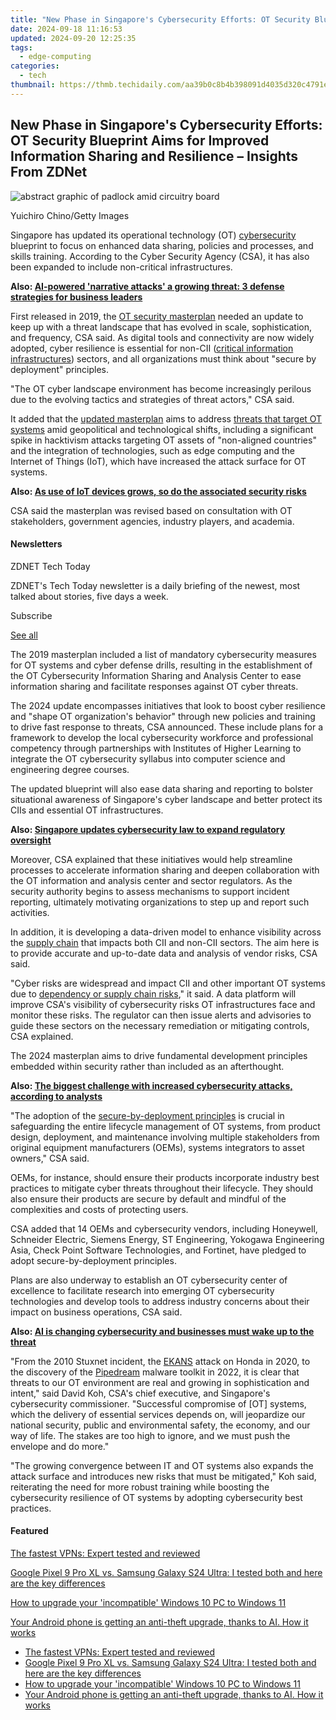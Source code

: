 ```yaml
---
title: "New Phase in Singapore's Cybersecurity Efforts: OT Security Blueprint Aims for Improved Information Sharing and Resilience – Insights From ZDNet"
date: 2024-09-18 11:16:53
updated: 2024-09-20 12:25:35
tags:
  - edge-computing
categories:
  - tech
thumbnail: https://thmb.techidaily.com/aa39b0c8b4b398091d4035d320c4791ea5b2efa57b569d8f39427b85787484d2.jpg
---
```


## New Phase in Singapore's Cybersecurity Efforts: OT Security Blueprint Aims for Improved Information Sharing and Resilience – Insights From ZDNet

![abstract graphic of padlock amid circuitry board](https://www.zdnet.com/a/img/resize/ed1e9f37dd8fcaa671aba3964ea410a055357a4b/2024/08/20/76fc7938-84d3-4f48-bfd1-44db017c2774/security-network-yuichiro-chino082024.jpg?auto=webp&width=1280)

Yuichiro Chino/Getty Images

Singapore has updated its operational technology (OT) [cybersecurity](https://www.zdnet.com/article/cybersecurity-101-everything-on-how-to-protect-your-privacy-and-stay-safe-online/) blueprint to focus on enhanced data sharing, policies and processes, and skills training. According to the Cyber Security Agency (CSA), it has also been expanded to include non-critical infrastructures. 

**Also: [AI-powered 'narrative attacks' a growing threat: 3 defense strategies for business leaders](https://www.zdnet.com/article/ai-powered-narrative-attacks-a-growing-threat-3-defense-strategies-for-business-leaders/)**

First released in 2019, the [OT security masterplan](https://www.zdnet.com/article/singapore-tweaks-cybersecurity-strategy-with-ot-emphasis/) needed an update to keep up with a threat landscape that has evolved in scale, sophistication, and frequency, CSA said. As digital tools and connectivity are now widely adopted, cyber resilience is essential for non-CII ([critical information infrastructures](https://www.zdnet.com/article/singapore-wants-all-critical-infrastructures-to-be-ready-for-cyber-threats/)) sectors, and all organizations must think about "secure by deployment" principles. 

"The OT cyber landscape environment has become increasingly perilous due to the evolving tactics and strategies of threat actors," CSA said. 

It added that the [updated masterplan](https://www.csa.gov.sg/News-Events/Press-Releases/2024/singapore-updates-operational-technology-cybersecurity-masterplan) aims to address [threats that target OT systems](https://www.zdnet.com/article/industrial-networks-need-better-security-as-attacks-gain-scale/) amid geopolitical and technological shifts, including a significant spike in hacktivism attacks targeting OT assets of "non-aligned countries" and the integration of technologies, such as edge computing and the Internet of Things (IoT), which have increased the attack surface for OT systems.

**Also: [As use of IoT devices grows, so do the associated security risks](https://www.zdnet.com/article/as-use-of-iot-devices-grows-so-do-the-associated-security-risks/)**

CSA said the masterplan was revised based on consultation with OT stakeholders, government agencies, industry players, and academia. 

#### Newsletters

ZDNET Tech Today

ZDNET's Tech Today newsletter is a daily briefing of the newest, most talked about stories, five days a week.

 Subscribe

[See all](https://www.zdnet.com/newsletters/)

The 2019 masterplan included a list of mandatory cybersecurity measures for OT systems and cyber defense drills, resulting in the establishment of the OT Cybersecurity Information Sharing and Analysis Center to ease information sharing and facilitate responses against OT cyber threats. 

The 2024 update encompasses initiatives that look to boost cyber resilience and "shape OT organization's behavior" through new policies and training to drive fast response to threats, CSA announced. These include plans for a framework to develop the local cybersecurity workforce and professional competency through partnerships with Institutes of Higher Learning to integrate the OT cybersecurity syllabus into computer science and engineering degree courses. 

The updated blueprint will also ease data sharing and reporting to bolster situational awareness of Singapore's cyber landscape and better protect its CIIs and essential OT infrastructures. 

**Also: [Singapore updates cybersecurity law to expand regulatory oversight](https://www.zdnet.com/article/singapore-updates-cybersecurity-law-to-expand-regulatory-oversight/)**

Moreover, CSA explained that these initiatives would help streamline processes to accelerate information sharing and deepen collaboration with the OT information and analysis center and sector regulators. As the security authority begins to assess mechanisms to support incident reporting, ultimately motivating organizations to step up and report such activities. 

In addition, it is developing a data-driven model to enhance visibility across the [supply chain](https://www.zdnet.com/article/apac-firms-need-to-build-trust-brace-for-more-third-party-attacks/) that impacts both CII and non-CII sectors. The aim here is to provide accurate and up-to-date data and analysis of vendor risks, CSA said. 

"Cyber risks are widespread and impact CII and other important OT systems due to [dependency or supply chain risks](https://www.zdnet.com/article/growing-reliance-on-third-party-suppliers-signals-increasing-security-risks/)," it said. A data platform will improve CSA's visibility of cybersecurity risks OT infrastructures face and monitor these risks. The regulator can then issue alerts and advisories to guide these sectors on the necessary remediation or mitigating controls, CSA explained. 

The 2024 masterplan aims to drive fundamental development principles embedded within security rather than included as an afterthought. 

**Also: [The biggest challenge with increased cybersecurity attacks, according to analysts](https://www.zdnet.com/article/the-biggest-challenge-with-increased-cybersecurity-attacks-according-to-analysts/)**

"The adoption of the [secure-by-deployment principles](https://www.zdnet.com/article/singapore-urges-nation-to-adopt-security-by-design-mindset/) is crucial in safeguarding the entire lifecycle management of OT systems, from product design, deployment, and maintenance involving multiple stakeholders from original equipment manufacturers (OEMs), systems integrators to asset owners," CSA said. 

OEMs, for instance, should ensure their products incorporate industry best practices to mitigate cyber threats throughout their lifecycle. They should also ensure their products are secure by default and mindful of the complexities and costs of protecting users. 

CSA added that 14 OEMs and cybersecurity vendors, including Honeywell, Schneider Electric, Siemens Energy, ST Engineering, Yokogawa Engineering Asia, Check Point Software Technologies, and Fortinet, have pledged to adopt secure-by-deployment principles. 

Plans are also underway to establish an OT cybersecurity center of excellence to facilitate research into emerging OT cybersecurity technologies and develop tools to address industry concerns about their impact on business operations, CSA said. 

**Also: [AI is changing cybersecurity and businesses must wake up to the threat](https://www.zdnet.com/article/ai-is-changing-cybersecurity-and-businesses-must-wake-up-to-the-threat/)**

"From the 2010 Stuxnet incident, the [EKANS](https://www.zdnet.com/article/this-is-how-ekans-ransomware-is-targeting-industrial-control-systems/) attack on Honda in 2020, to the discovery of the [Pipedream](https://www.cisa.gov/sites/default/files/publications/AA22-103A%5FAPT%5FCyber%5FTools%5FTargeting%5FICS%5FSCADA%5FDevices.pdf) malware toolkit in 2022, it is clear that threats to our OT environment are real and growing in sophistication and intent," said David Koh, CSA's chief executive, and Singapore's cybersecurity commissioner. "Successful compromise of \[OT\] systems, which the delivery of essential services depends on, will jeopardize our national security, public and environmental safety, the economy, and our way of life. The stakes are too high to ignore, and we must push the envelope and do more."

"The growing convergence between IT and OT systems also expands the attack surface and introduces new risks that must be mitigated," Koh said, reiterating the need for more robust training while boosting the cybersecurity resilience of OT systems by adopting cybersecurity best practices. 

#### Featured

[The fastest VPNs: Expert tested and reviewed](https://www.zdnet.com/article/fastest-vpn/ "The fastest VPNs: Expert tested and reviewed")

[Google Pixel 9 Pro XL vs. Samsung Galaxy S24 Ultra: I tested both and here are the key differences](https://www.zdnet.com/article/google-pixel-9-pro-xl-vs-samsung-galaxy-s24-ultra/ "Google Pixel 9 Pro XL vs. Samsung Galaxy S24 Ultra: I tested both and here are the key differences")

[How to upgrade your 'incompatible' Windows 10 PC to Windows 11](https://www.zdnet.com/article/how-to-upgrade-your-incompatible-windows-10-pc-to-windows-11/ "How to upgrade your 'incompatible' Windows 10 PC to Windows 11")

[Your Android phone is getting an anti-theft upgrade, thanks to AI. How it works](https://www.zdnet.com/article/your-android-phone-is-getting-an-anti-theft-upgrade-thanks-to-ai-how-it-works/ "Your Android phone is getting an anti-theft upgrade, thanks to AI. How it works")

* [The fastest VPNs: Expert tested and reviewed](https://www.zdnet.com/article/fastest-vpn/ "The fastest VPNs: Expert tested and reviewed")
* [Google Pixel 9 Pro XL vs. Samsung Galaxy S24 Ultra: I tested both and here are the key differences](https://www.zdnet.com/article/google-pixel-9-pro-xl-vs-samsung-galaxy-s24-ultra/ "Google Pixel 9 Pro XL vs. Samsung Galaxy S24 Ultra: I tested both and here are the key differences")
* [How to upgrade your 'incompatible' Windows 10 PC to Windows 11](https://www.zdnet.com/article/how-to-upgrade-your-incompatible-windows-10-pc-to-windows-11/ "How to upgrade your 'incompatible' Windows 10 PC to Windows 11")
* [Your Android phone is getting an anti-theft upgrade, thanks to AI. How it works](https://www.zdnet.com/article/your-android-phone-is-getting-an-anti-theft-upgrade-thanks-to-ai-how-it-works/ "Your Android phone is getting an anti-theft upgrade, thanks to AI. How it works")

<ins class="adsbygoogle"
     style="display:block"
     data-ad-format="autorelaxed"
     data-ad-client="ca-pub-7571918770474297"
     data-ad-slot="1223367746"></ins>



<ins class="adsbygoogle"
     style="display:block"
     data-ad-client="ca-pub-7571918770474297"
     data-ad-slot="8358498916"
     data-ad-format="auto"
     data-full-width-responsive="true"></ins>
